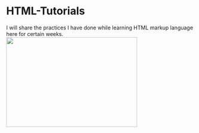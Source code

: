 # HTML-Tutorials
I will share the practices I have done while learning HTML markup language here for certain weeks.
 <img src="https://visionofgeek.com/wp-content/uploads/What-is-HTML-1080x720.png" style="width:350px; height:240px">
